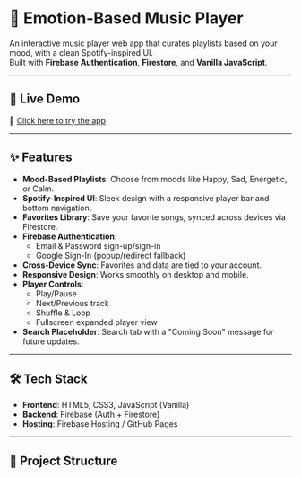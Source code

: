 # 🎵 Emotion-Based Music Player

An interactive music player web app that curates playlists based on your mood, with a clean Spotify-inspired UI.  
Built with **Firebase Authentication**, **Firestore**, and **Vanilla JavaScript**.

---

## 🚀 Live Demo
🔗 [Click here to try the app](https://GreatNation111.github.io/Emotion-Based-Music-Player/)

---

## ✨ Features
- **Mood-Based Playlists**: Choose from moods like Happy, Sad, Energetic, or Calm.
- **Spotify-Inspired UI**: Sleek design with a responsive player bar and bottom navigation.
- **Favorites Library**: Save your favorite songs, synced across devices via Firestore.
- **Firebase Authentication**:
  - Email & Password sign-up/sign-in
  - Google Sign-In (popup/redirect fallback)
- **Cross-Device Sync**: Favorites and data are tied to your account.
- **Responsive Design**: Works smoothly on desktop and mobile.
- **Player Controls**:
  - Play/Pause
  - Next/Previous track
  - Shuffle & Loop
  - Fullscreen expanded player view
- **Search Placeholder**: Search tab with a "Coming Soon" message for future updates.

---

## 🛠️ Tech Stack
- **Frontend**: HTML5, CSS3, JavaScript (Vanilla)
- **Backend**: Firebase (Auth + Firestore)
- **Hosting**: Firebase Hosting / GitHub Pages

---

## 📂 Project Structure
